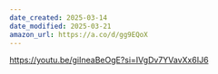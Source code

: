 ```yaml
---
date_created: 2025-03-14
date_modified: 2025-03-21
amazon_url: https://a.co/d/gg9EQoX
---
```


https://youtu.be/giIneaBeOgE?si=IVgDv7YVavXx6IJ6